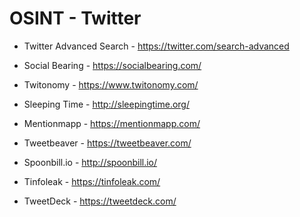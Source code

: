 # OSINT - Twitter

- Twitter Advanced Search - https://twitter.com/search-advanced

- Social Bearing - https://socialbearing.com/

- Twitonomy - https://www.twitonomy.com/

- Sleeping Time - http://sleepingtime.org/

- Mentionmapp - https://mentionmapp.com/

- Tweetbeaver - https://tweetbeaver.com/

- Spoonbill.io - http://spoonbill.io/

- Tinfoleak - https://tinfoleak.com/

- TweetDeck - https://tweetdeck.com/
